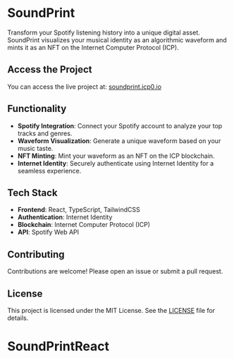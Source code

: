 # SoundPrint

Transform your Spotify listening history into a unique digital asset. SoundPrint visualizes your musical identity as an algorithmic waveform and mints it as an NFT on the Internet Computer Protocol (ICP).

## Access the Project

You can access the live project at: [soundprint.icp0.io](https://kdvcf-iaaaa-aaaad-qhmba-cai.icp0.io/home)

## Functionality

- **Spotify Integration**: Connect your Spotify account to analyze your top tracks and genres.
- **Waveform Visualization**: Generate a unique waveform based on your music taste.
- **NFT Minting**: Mint your waveform as an NFT on the ICP blockchain.
- **Internet Identity**: Securely authenticate using Internet Identity for a seamless experience.

## Tech Stack

- **Frontend**: React, TypeScript, TailwindCSS
- **Authentication**: Internet Identity
- **Blockchain**: Internet Computer Protocol (ICP)
- **API**: Spotify Web API

## Contributing

Contributions are welcome! Please open an issue or submit a pull request.

## License

This project is licensed under the MIT License. See the [LICENSE](LICENSE) file for details.
# SoundPrintReact
